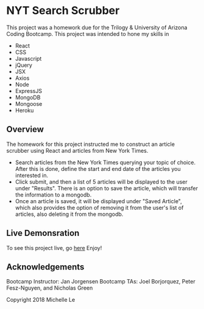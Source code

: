 # NYT Search Scrubber
This project was a homework due for the Trilogy & University of Arizona Coding Bootcamp. This project was intended to hone my skills in
 * React
 * CSS
 * Javascript
 * jQuery
 * JSX
 * Axios
 * Node
 * ExpressJS
 * MongoDB
 * Mongoose
 * Heroku

## Overview
The homework for this project instructed me to construct an article scrubber using React and articles from New York Times.
 * Search articles from the New York Times querying your topic of choice. After this is done, define the start and end date of the articles you interested in.
 * Click submit, and then a list of 5 articles will be displayed to the user under "Results". There is an option to save the article, which will transfer the information to a mongodb.
 * Once an article is saved, it will be displayed under "Saved Article", which also provides the option of removing it from the user's list of articles, also deleting it from the mongodb. 

## Live Demonsration
To see this project live, go [here](https://dry-citadel-27796.herokuapp.com/)
Enjoy!

## Acknowledgements
Bootcamp Instructor: Jan Jorgensen
Bootcamp TAs: Joel Borjorquez, Peter Fesz-Nguyen, and Nicholas Green

Copyright 2018 Michelle Le
